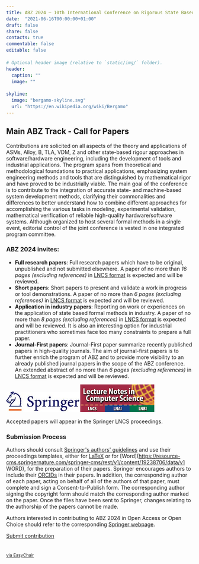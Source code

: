 ```yaml
---
title: ABZ 2024 – 10th International Conference on Rigorous State Based Methods
date:  "2021-06-16T00:00:00+01:00"
draft: false
share: false
contacts: true
commentable: false
editable: false

# Optional header image (relative to `static/img/` folder).
header:
  caption: ""
  image: ""

skyline: 
  image: "bergamo-skyline.svg"
  url: "https://en.wikipedia.org/wiki/Bergamo"
---
```


## Main ABZ Track - Call for Papers

Contributions are solicited on all aspects of the theory and applications of ASMs, Alloy, B, TLA, VDM, Z and other state-based rigour approaches in software/hardware engineering, including the development of tools and industrial applications. The program spans from theoretical and methodological foundations to practical applications, emphasizing system engineering methods and tools that are distinguished by mathematical rigor and have proved to be industrially viable. The main goal of the conference is to contribute to the integration of accurate state- and machine-based system development methods, clarifying their commonalities and differences to better understand how to combine different approaches for accomplishing the various tasks in modeling, experimental validation, mathematical verification of reliable high-quality hardware/software systems. Although organized to host several formal methods in a single event, editorial control of the joint conference is vested in one integrated program committee.

### ABZ 2024 invites:

- **Full research papers**: Full research papers which have to be original, unpublished and not submitted elsewhere.  A paper of no more than *16 pages (excluding references)* in [LNCS format](https://www.springer.com/gp/computer-science/lncs/conference-proceedings-guidelines) is expected and will be reviewed.
- **Short papers**: Short papers to present and validate a work in progress or tool demonstrations. A paper of no more than *6 pages (excluding references)* in [LNCS format](https://www.springer.com/gp/computer-science/lncs/conference-proceedings-guidelines) is expected and will be reviewed. 
- **Application in industry papers**: Reporting on work or experiences on the application of state based formal methods in industry. A paper of no more than *8 pages (excluding references)* in [LNCS format](https://www.springer.com/gp/computer-science/lncs/conference-proceedings-guidelines) is expected and will be reviewed. It is also an interesting option for industrial practitioners who sometimes face too many constraints to prepare a full paper.
- **Journal-First papers**: Journal-First paper summarize recently published papers in high-quality journals. The aim of journal-first papers is to further enrich the program of ABZ and to provide more visibility to an already published journal papers in the scope of the ABZ conference. An extended abstract of no more than *6 pages (excluding references)* in [LNCS format](https://www.springer.com/gp/computer-science/lncs/conference-proceedings-guidelines) is expected and will be reviewed.


<div><img src="/img/Springer_Logo.jpg"><img src="/img/LNCS-Logo.jpg"></div>

Accepted papers will appear in the Springer LNCS proceedings. 

### Submission Process

Authors should consult [Springer's authors' guidelines](https://resource-cms.springernature.com/springer-cms/rest/v1/content/19242230/data/v11) and use their proceedings templates, either for [LaTeX](https://resource-cms.springernature.com/springer-cms/rest/v1/content/19238648/data/v6) or for [Word](https://resource-cms.springernature.com/springer-cms/rest/v1/content/19238706/data/v1 
WORD), for the preparation of their papers. Springer encourages authors to include their [ORCIDs](https://www.springer.com/gp/authors-editors/orcid) in their papers. In addition, the corresponding author of each paper, acting on behalf of all of the authors of that paper, must complete and sign a Consent-to-Publish form. The corresponding author signing the copyright form should match the corresponding author marked on the paper. Once the files have been sent to Springer, changes relating to the authorship of the papers cannot be made.

Authors interested in contributing to ABZ 2024 in Open Access or Open Choice should refer to the corresponding [Springer webpage](https://www.springer.com/gp/computer-science/lncs/open-access-publishing-in-computer-proceedings).

<p class="text-center"><a href="https://easychair.org/conferences?conf=abz2024" class="btn btn-primary btn-lg" role="button" target="_blank">Submit contribution<br><br><br><small>via EasyChair</small></a></p>